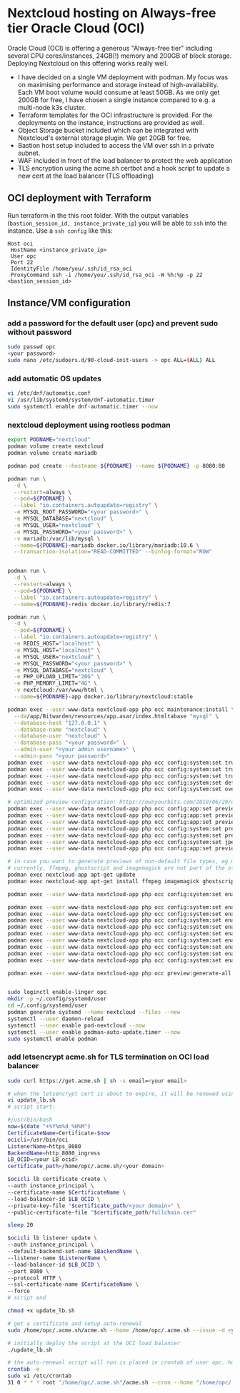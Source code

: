 # Nextcloud hosting on Always-free tier Oracle Cloud (OCI)

Oracle Cloud (OCI) is offering a generous "Always-free tier" including several CPU cores/instances, 24GB(!) memory and 200GB of block storage. Deploying Nextcloud on this offering works really well.

- I have decided on a single VM deployment with podman. My focus was on maximising performance and storage instead of high-availability. Each VM boot volume would consume at least 50GB. As we only get 200GB for free, I have chosen a single instance compared to e.g. a multi-node k3s cluster.  
- Terraform templates for the OCI infrastructure is provided. For the deployments on the instance, instructions are provided as well.
- Object Storage bucket included which can be integrated with Nextcloud's external storage plugin. We get 20GB for free.
- Bastion host setup included to access the VM over ssh in a private subnet.
- WAF included in front of the load balancer to protect the web application
- TLS encryption using the acme.sh certbot and a hook script to update a new cert at the load balancer (TLS offloading)

## OCI deployment with Terraform

Run terraform in the this root folder. With the output variables (`bastion_session_id, instance_private_ip`) you will be able to `ssh` into the instance. Use a `ssh config` like this:

```text
Host oci
 HostName <instance_private_ip>
 User opc
 Port 22
 IdentityFile /home/you/.ssh/id_rsa_oci 
 ProxyCommand ssh -i /home/you/.ssh/id_rsa_oci -W %h:%p -p 22 <bastion_session_id>
 ```

## Instance/VM configuration

### add a password for the default user (opc) and prevent sudo without password
```bash
sudo passwd opc 
<your password>
sudo nano /etc/sudoers.d/90-cloud-init-users -> opc ALL=(ALL) ALL
```

### add automatic OS updates
```bash
vi /etc/dnf/automatic.conf
vi /usr/lib/systemd/system/dnf-automatic.timer
sudo systemctl enable dnf-automatic.timer --now
```

### nextcloud deployment using rootless podman 
```bash
export PODNAME="nextcloud"
podman volume create nextcloud
podman volume create mariadb

podman pod create --hostname ${PODNAME} --name ${PODNAME} -p 8080:80

podman run \
  -d \
  --restart=always \
  --pod=${PODNAME} \
  --label "io.containers.autoupdate=registry" \
  -e MYSQL_ROOT_PASSWORD="<your password>" \
  -e MYSQL_DATABASE="nextcloud" \
  -e MYSQL_USER="nextcloud" \
  -e MYSQL_PASSWORD="<your password>" \
  -v mariadb:/var/lib/mysql \
  --name=${PODNAME}-mariadb docker.io/library/mariadb:10.6 \
  --transaction-isolation="READ-COMMITTED" --binlog-format="ROW"


podman run \
  -d \
  --restart=always \
  --pod=${PODNAME} \
  --label "io.containers.autoupdate=registry" \
  --name=${PODNAME}-redis docker.io/library/redis:7

podman run \
  -d \
  --pod=${PODNAME} \
  --label "io.containers.autoupdate=registry" \
  -e REDIS_HOST="localhost" \
  -e MYSQL_HOST="localhost" \
  -e MYSQL_USER="nextcloud" \
  -e MYSQL_PASSWORD="<your password>" \
  -e MYSQL_DATABASE="nextcloud" \
  -e PHP_UPLOAD_LIMIT="20G" \
  -e PHP_MEMORY_LIMIT="4G" \
  -v nextcloud:/var/www/html \
  --name=${PODNAME}-app docker.io/library/nextcloud:stable

podman exec --user www-data nextcloud-app php occ maintenance:install \
  --da/app/Bitwarden/resources/app.asar/index.htmltabase "mysql" \
  --database-host "127.0.0.1" \
  --database-name "nextcloud" \
  --database-user "nextcloud" \
  --database-pass "<your password>" \
  --admin-user "<your admin username>" \
  --admin-pass "<your password>" 
podman exec --user www-data nextcloud-app php occ config:system:set trusted_domains 2 --value=<your domain static ip>
podman exec --user www-data nextcloud-app php occ config:system:set trusted_domains 3 --value=<your domain>
podman exec --user www-data nextcloud-app php occ config:system:set trusted_proxies 0 --value=<your domain static ip>
podman exec --user www-data nextcloud-app php occ config:system:set default_phone_region --type string --value="DE"
podman exec --user www-data nextcloud-app php occ config:system:set overwriteprotocol --value "https"

# optimized preview configuration: https://ownyourbits.com/2019/06/29/understanding-and-improving-nextcloud-previews/
podman exec --user www-data nextcloud-app php occ config:app:set previewgenerator squareSizes --value="32 256"
podman exec --user www-data nextcloud-app php occ config:app:set previewgenerator widthSizes  --value="256 384"
podman exec --user www-data nextcloud-app php occ config:app:set previewgenerator heightSizes --value="256"
podman exec --user www-data nextcloud-app php occ config:system:set preview_max_x --value 2048
podman exec --user www-data nextcloud-app php occ config:system:set preview_max_y --value 2048
podman exec --user www-data nextcloud-app php occ config:system:set jpeg_quality --value 60
podman exec --user www-data nextcloud-app php occ config:app:set preview jpeg_quality --value="60"

# in case you want to generate previews of non-default file types, eg movie or heic files, this snippet needs to run regularly
# currently, ffmpeg, ghostscript and imagemagick are not part of the official docker image
podman exec nextcloud-app apt-get update
podman exec nextcloud-app apt-get install ffmpeg imagemagick ghostscript --yes

podman exec --user www-data nextcloud-app php occ config:system:set enable_previews --value=true

podman exec --user www-data nextcloud-app php occ config:system:set enabledPreviewProviders 0 --value="OC\\Preview\\TXT"
podman exec --user www-data nextcloud-app php occ config:system:set enabledPreviewProviders 1 --value="OC\\Preview\\MarkDown"
podman exec --user www-data nextcloud-app php occ config:system:set enabledPreviewProviders 2 --value="OC\\Preview\\PDF"
podman exec --user www-data nextcloud-app php occ config:system:set enabledPreviewProviders 3 --value="OC\\Preview\\Image"
podman exec --user www-data nextcloud-app php occ config:system:set enabledPreviewProviders 4 --value="OC\\Preview\\Movie"
podman exec --user www-data nextcloud-app php occ config:system:set enabledPreviewProviders 5 --value="OC\\Preview\\GIF"
podman exec --user www-data nextcloud-app php occ config:system:set enabledPreviewProviders 6 --value="OC\\Preview\\HEIC"
podman exec --user www-data nextcloud-app php occ config:system:set enabledPreviewProviders 7 --value="OC\\Preview\\BMP"
podman exec --user www-data nextcloud-app php occ config:system:set enabledPreviewProviders 8 --value="OC\\Preview\\JPEG"

podman exec --user www-data nextcloud-app php occ preview:generate-all -vvv


sudo loginctl enable-linger opc
mkdir -p ~/.config/systemd/user
cd ~/.config/systemd/user
podman generate systemd --name nextcloud --files --new
systemctl --user daemon-reload
systemctl --user enable pod-nextcloud --now
systemctl --user enable podman-auto-update.timer --now
sudo systemctl enable podman 
```

### add letsencrypt acme.sh for TLS termination on OCI load balancer
```bash
sudo curl https://get.acme.sh | sh -s email=<your email>

# when the letsencrypt cert is about to expire, it will be renewed using a cronjob. we want to also update the cert in the OCI load balancer. this script will be invoked after each cert renewal.
vi update_lb.sh 
# script start:

#/usr/bin/bash
now=$(date "+%Y%m%d_%H%M")
CertificateName=Certificate-$now
ocicli=/usr/bin/oci
ListenerName=https_8080
BackendName=http_8080_ingress
LB_OCID=<your LB ocid>
certificate_path=/home/opc/.acme.sh/<your domain>

$ocicli lb certificate create \
--auth instance_principal \
--certificate-name $CertificateName \
--load-balancer-id $LB_OCID \
--private-key-file "$certificate_path/<your domain>" \
--public-certificate-file "$certificate_path/fullchain.cer"

sleep 20

$ocicli lb listener update \
--auth instance_principal \
--default-backend-set-name $BackendName \
--listener-name $ListenerName \
--load-balancer-id $LB_OCID \
--port 8080 \
--protocol HTTP \
--ssl-certificate-name $CertificateName \
--force
# script end

chmod +x update_lb.sh

# get a certificate and setup auto-renewal
sudo /home/opc/.acme.sh/acme.sh --home /home/opc/.acme.sh --issue -d <your domain> --standalone --force --renew-hook /home/opc/update_lb.sh --server letsencrypt

# initially deploy the script at the OCI load balancer
./update_lb.sh

# the auto-renewal script will run is placed in crontab of user opc. however, we need to run the script with root priviledged. move the auto-generated line from the user's crontab to /etc/crontab
crontab -e
sudo vi /etc/crontab
31 0 * * * root "/home/opc/.acme.sh"/acme.sh --cron --home "/home/opc/.acme.sh" > /dev/null
```
